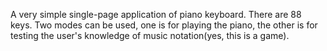 A very simple single-page application of piano keyboard. There are 88 keys.
Two modes can be used, one is for playing the piano, 
the other is for testing the user's knowledge of music notation(yes, this is a game).
